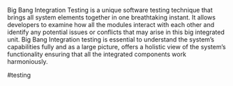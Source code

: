 Big Bang Integration Testing is a unique software testing technique that brings all system elements together in one breathtaking instant. It allows developers to examine how all the modules interact with each other and identify any potential issues or conflicts that may arise in this big integrated unit. Big Bang Integration testing is essential to understand the system’s capabilities fully and as a large picture, offers a holistic view of the system’s functionality ensuring that all the integrated components work harmoniously.

#testing